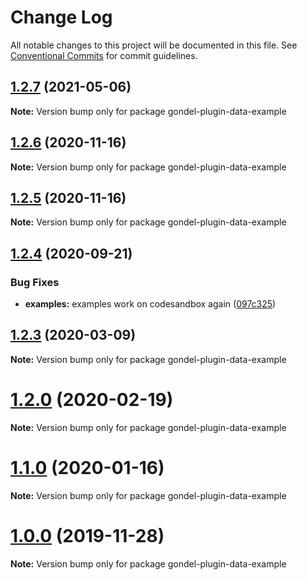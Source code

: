 # Change Log

All notable changes to this project will be documented in this file.
See [Conventional Commits](https://conventionalcommits.org) for commit guidelines.

## [1.2.7](https://github.com/merkle-open/gondel/compare/v1.2.6...v1.2.7) (2021-05-06)

**Note:** Version bump only for package gondel-plugin-data-example






## [1.2.6](https://github.com/merkle-open/gondel/compare/v1.2.5...v1.2.6) (2020-11-16)

**Note:** Version bump only for package gondel-plugin-data-example





## [1.2.5](https://github.com/merkle-open/gondel/compare/v1.2.4...v1.2.5) (2020-11-16)

**Note:** Version bump only for package gondel-plugin-data-example





## [1.2.4](https://github.com/merkle-open/gondel/compare/v1.2.3...v1.2.4) (2020-09-21)


### Bug Fixes

* **examples:** examples work on codesandbox again ([097c325](https://github.com/merkle-open/gondel/commit/097c32566bd5e982237aa4f1d4a5c1e76fca5ed8))





## [1.2.3](https://github.com/merkle-open/gondel/compare/v1.2.2...v1.2.3) (2020-03-09)

**Note:** Version bump only for package gondel-plugin-data-example





# [1.2.0](https://github.com/merkle-open/gondel/compare/v1.1.2...v1.2.0) (2020-02-19)

**Note:** Version bump only for package gondel-plugin-data-example





# [1.1.0](https://github.com/merkle-open/gondel/compare/v1.0.0...v1.1.0) (2020-01-16)

**Note:** Version bump only for package gondel-plugin-data-example





# [1.0.0](https://github.com/merkle-open/gondel/compare/v0.1.0...v1.0.0) (2019-11-28)

**Note:** Version bump only for package gondel-plugin-data-example
